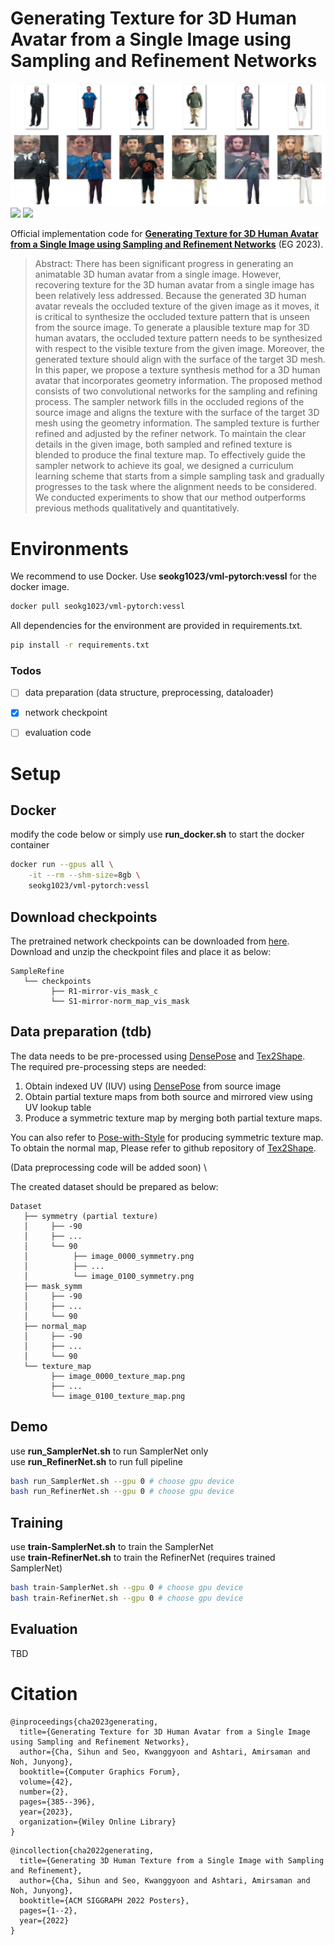 # Generating Texture for 3D Human Avatar from a Single Image using Sampling and Refinement Networks

<!-- ![teaser](demo/representative_image.jpg?raw=true) -->
![teaser](demo/teaser3.jpg)
<a href="https://arxiv.org/abs/2305.00936"><img src="https://img.shields.io/badge/arXiv-2305.00936-b31b1b.svg" height=22.5></a>
<a href="https://chacorp.github.io/sample-refine/"><img src="https://img.shields.io/static/v1?label=Project&message=Page&color=red" height=22.5></a>

<!-- Official implementation code for **Sample&Refine: Generating 3D Human Texture from a Single Image using Sampling and Refinement Networks**. -->
Official implementation code for [**Generating Texture for 3D Human Avatar from a Single Image using Sampling and Refinement Networks**](https://diglib.eg.org/handle/10.1111/cgf14769) (EG 2023).

> Abstract: There has been significant progress in generating an animatable 3D human avatar from a single image. However, recovering texture for the 3D human avatar from a single image has been relatively less addressed. Because the generated 3D human avatar reveals the occluded texture of the given image as it moves, it is critical to synthesize the occluded texture pattern that is unseen from the source image. To generate a plausible texture map for 3D human avatars, the occluded texture pattern needs to be synthesized with respect to the visible texture from the given image. Moreover, the generated texture should align with the surface of the target 3D mesh. In this paper, we propose a texture synthesis method for a 3D human avatar that incorporates geometry information. The proposed method consists of two convolutional networks for the sampling and refining process. The sampler network fills in the occluded regions of the source image and aligns the texture with the surface of the target 3D mesh using the geometry information. The sampled texture is further refined and adjusted by the refiner network. To maintain the clear details in the given image, both sampled and refined texture is blended to produce the final texture map. To effectively guide the sampler network to achieve its goal, we designed a curriculum learning scheme that starts from a simple sampling task and gradually progresses to the task where the alignment needs to be considered. We conducted experiments to show that our method outperforms previous methods qualitatively and quantitatively.

<!-- ![teaser](demo/big_figure.jpg) -->


# Environments
We recommend to use Docker. Use **seokg1023/vml-pytorch:vessl** for the docker image. 

```bash
docker pull seokg1023/vml-pytorch:vessl
```

All dependencies for the environment are provided in requirements.txt.
```bash
pip install -r requirements.txt
```

### Todos
- [ ] data preparation (data structure, preprocessing, dataloader)
- [x] network checkpoint
- [ ] evaluation code


# Setup

## Docker
modify the code below or simply use **run_docker.sh** to start the docker container
```bash
docker run --gpus all \
    -it --rm --shm-size=8gb \
    seokg1023/vml-pytorch:vessl
```

## Download checkpoints
The pretrained network checkpoints can be downloaded from [here](https://drive.google.com/drive/folders/1eqrn2sMfySZOxc-O1uf93CelcFU4DHnl?usp=drive_link).
Download and unzip the checkpoint files and place it as below:
```
SampleRefine
   └── checkpoints
         ├── R1-mirror-vis_mask_c
         └── S1-mirror-norm_map_vis_mask
```


## Data preparation (tdb)
The data needs to be pre-processed using [DensePose](https://github.com/facebookresearch/DensePose) and [Tex2Shape](https://github.com/thmoa/tex2shape). \
The required pre-processing steps are needed:

1. Obtain indexed UV (IUV) using [DensePose](http://densepose.org/) from source image
2. Obtain partial texture maps from both source and mirrored view using UV lookup table
3. Produce a symmetric texture map by merging both partial texture maps.

You can also refer to [Pose-with-Style](https://github.com/BadourAlBahar/pose-with-style) for producing symmetric texture map. \
To obtain the normal map, Please refer to github repository of [Tex2Shape](https://github.com/thmoa/tex2shape). 

(Data preprocessing code will be added soon) \


The created dataset should be prepared as below: 
```
Dataset
   ├── symmetry (partial texture)
   │     ├── -90
   │     ├── ...
   │     └── 90
   │          ├── image_0000_symmetry.png
   │          ├── ...
   │          └── image_0100_symmetry.png
   ├── mask_symm
   │     ├── -90
   │     ├── ...
   │     └── 90
   ├── normal_map
   │     ├── -90
   │     ├── ...
   │     └── 90
   └── texture_map
         ├── image_0000_texture_map.png
         ├── ...
         └── image_0100_texture_map.png
```





## Demo
use **run_SamplerNet.sh** to run SamplerNet only \
use **run_RefinerNet.sh** to run full pipeline
```bash
bash run_SamplerNet.sh --gpu 0 # choose gpu device
bash run_RefinerNet.sh --gpu 0 # choose gpu device
```


## Training
use **train-SamplerNet.sh** to train the SamplerNet \
use **train-RefinerNet.sh** to train the RefinerNet (requires trained SamplerNet)

```bash
bash train-SamplerNet.sh --gpu 0 # choose gpu device
bash train-RefinerNet.sh --gpu 0 # choose gpu device
```



## Evaluation
TBD


# Citation
```
@inproceedings{cha2023generating,
  title={Generating Texture for 3D Human Avatar from a Single Image using Sampling and Refinement Networks},
  author={Cha, Sihun and Seo, Kwanggyoon and Ashtari, Amirsaman and Noh, Junyong},
  booktitle={Computer Graphics Forum},
  volume={42},
  number={2},
  pages={385--396},
  year={2023},
  organization={Wiley Online Library}
}
```

```
@incollection{cha2022generating,
  title={Generating 3D Human Texture from a Single Image with Sampling and Refinement},
  author={Cha, Sihun and Seo, Kwanggyoon and Ashtari, Amirsaman and Noh, Junyong},
  booktitle={ACM SIGGRAPH 2022 Posters},
  pages={1--2},
  year={2022}
}
```


